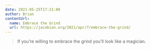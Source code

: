 ```yaml
---
date: 2021-05-25T17:21:00
author: Brian
contentUrl: 
  name: Embrace the Grind
  url: https://jacobian.org/2021/apr/7/embrace-the-grind/
---
```

> If you’re willing to embrace the grind you’ll look like a magician.